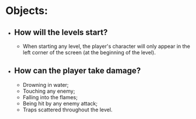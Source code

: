 # Objects:
- ## How will the levels start?
    - When starting any level, the player's character will only appear in the left corner of the screen (at the beginning of the level).

- ## How can the player take damage?
    - Drowning in water;
    - Touching any enemy;
    - Falling into the flames;
    - Being hit by any enemy attack;
    - Traps scattered throughout the level.
